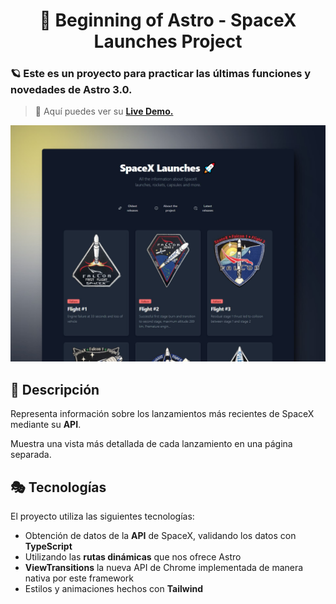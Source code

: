 <div align="center">
  
# 🚀 Beginning of Astro - SpaceX Launches Project

</div>

### 🪐 Este es un proyecto para practicar las últimas funciones y novedades de Astro 3.0.

> 🧩 Aquí puedes ver su [**Live Demo.**](https://spacex-launches-abraham.netlify.app/)

![vista-previa](public/preview/01-page-preview.jpg)

## 🚀 Descripción

Representa información sobre los lanzamientos más recientes de SpaceX mediante su **API**.

Muestra una vista más detallada de cada lanzamiento en una página separada.

## 🎭 Tecnologías

El proyecto utiliza las siguientes tecnologías:

- Obtención de datos de la **API** de SpaceX, validando los datos con **TypeScript**
- Utilizando las **rutas dinámicas** que nos ofrece Astro
- **ViewTransitions** la nueva API de Chrome implementada de manera nativa por este framework
- Estilos y animaciones hechos con **Tailwind**
